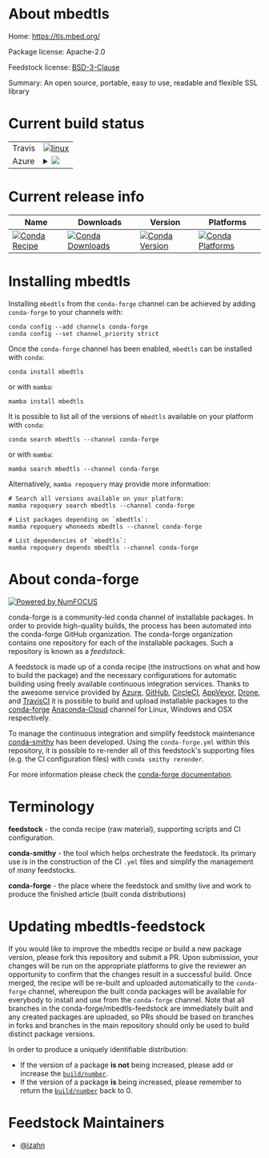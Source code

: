 About mbedtls
=============

Home: https://tls.mbed.org/

Package license: Apache-2.0

Feedstock license: [BSD-3-Clause](https://github.com/conda-forge/mbedtls-feedstock/blob/main/LICENSE.txt)

Summary: An open source, portable, easy to use, readable and flexible SSL library

Current build status
====================


<table><tr>
    <td>Travis</td>
    <td>
      <a href="https://app.travis-ci.com/conda-forge/mbedtls-feedstock">
        <img alt="linux" src="https://img.shields.io/travis/com/conda-forge/mbedtls-feedstock/main.svg?label=Linux">
      </a>
    </td>
  </tr>
    
  <tr>
    <td>Azure</td>
    <td>
      <details>
        <summary>
          <a href="https://dev.azure.com/conda-forge/feedstock-builds/_build/latest?definitionId=13929&branchName=main">
            <img src="https://dev.azure.com/conda-forge/feedstock-builds/_apis/build/status/mbedtls-feedstock?branchName=main">
          </a>
        </summary>
        <table>
          <thead><tr><th>Variant</th><th>Status</th></tr></thead>
          <tbody><tr>
              <td>linux_64</td>
              <td>
                <a href="https://dev.azure.com/conda-forge/feedstock-builds/_build/latest?definitionId=13929&branchName=main">
                  <img src="https://dev.azure.com/conda-forge/feedstock-builds/_apis/build/status/mbedtls-feedstock?branchName=main&jobName=linux&configuration=linux_64_" alt="variant">
                </a>
              </td>
            </tr><tr>
              <td>linux_aarch64</td>
              <td>
                <a href="https://dev.azure.com/conda-forge/feedstock-builds/_build/latest?definitionId=13929&branchName=main">
                  <img src="https://dev.azure.com/conda-forge/feedstock-builds/_apis/build/status/mbedtls-feedstock?branchName=main&jobName=linux&configuration=linux_aarch64_" alt="variant">
                </a>
              </td>
            </tr><tr>
              <td>linux_ppc64le</td>
              <td>
                <a href="https://dev.azure.com/conda-forge/feedstock-builds/_build/latest?definitionId=13929&branchName=main">
                  <img src="https://dev.azure.com/conda-forge/feedstock-builds/_apis/build/status/mbedtls-feedstock?branchName=main&jobName=linux&configuration=linux_ppc64le_" alt="variant">
                </a>
              </td>
            </tr><tr>
              <td>osx_64</td>
              <td>
                <a href="https://dev.azure.com/conda-forge/feedstock-builds/_build/latest?definitionId=13929&branchName=main">
                  <img src="https://dev.azure.com/conda-forge/feedstock-builds/_apis/build/status/mbedtls-feedstock?branchName=main&jobName=osx&configuration=osx_64_" alt="variant">
                </a>
              </td>
            </tr><tr>
              <td>osx_arm64</td>
              <td>
                <a href="https://dev.azure.com/conda-forge/feedstock-builds/_build/latest?definitionId=13929&branchName=main">
                  <img src="https://dev.azure.com/conda-forge/feedstock-builds/_apis/build/status/mbedtls-feedstock?branchName=main&jobName=osx&configuration=osx_arm64_" alt="variant">
                </a>
              </td>
            </tr>
          </tbody>
        </table>
      </details>
    </td>
  </tr>
</table>

Current release info
====================

| Name | Downloads | Version | Platforms |
| --- | --- | --- | --- |
| [![Conda Recipe](https://img.shields.io/badge/recipe-mbedtls-green.svg)](https://anaconda.org/conda-forge/mbedtls) | [![Conda Downloads](https://img.shields.io/conda/dn/conda-forge/mbedtls.svg)](https://anaconda.org/conda-forge/mbedtls) | [![Conda Version](https://img.shields.io/conda/vn/conda-forge/mbedtls.svg)](https://anaconda.org/conda-forge/mbedtls) | [![Conda Platforms](https://img.shields.io/conda/pn/conda-forge/mbedtls.svg)](https://anaconda.org/conda-forge/mbedtls) |

Installing mbedtls
==================

Installing `mbedtls` from the `conda-forge` channel can be achieved by adding `conda-forge` to your channels with:

```
conda config --add channels conda-forge
conda config --set channel_priority strict
```

Once the `conda-forge` channel has been enabled, `mbedtls` can be installed with `conda`:

```
conda install mbedtls
```

or with `mamba`:

```
mamba install mbedtls
```

It is possible to list all of the versions of `mbedtls` available on your platform with `conda`:

```
conda search mbedtls --channel conda-forge
```

or with `mamba`:

```
mamba search mbedtls --channel conda-forge
```

Alternatively, `mamba repoquery` may provide more information:

```
# Search all versions available on your platform:
mamba repoquery search mbedtls --channel conda-forge

# List packages depending on `mbedtls`:
mamba repoquery whoneeds mbedtls --channel conda-forge

# List dependencies of `mbedtls`:
mamba repoquery depends mbedtls --channel conda-forge
```


About conda-forge
=================

[![Powered by
NumFOCUS](https://img.shields.io/badge/powered%20by-NumFOCUS-orange.svg?style=flat&colorA=E1523D&colorB=007D8A)](https://numfocus.org)

conda-forge is a community-led conda channel of installable packages.
In order to provide high-quality builds, the process has been automated into the
conda-forge GitHub organization. The conda-forge organization contains one repository
for each of the installable packages. Such a repository is known as a *feedstock*.

A feedstock is made up of a conda recipe (the instructions on what and how to build
the package) and the necessary configurations for automatic building using freely
available continuous integration services. Thanks to the awesome service provided by
[Azure](https://azure.microsoft.com/en-us/services/devops/), [GitHub](https://github.com/),
[CircleCI](https://circleci.com/), [AppVeyor](https://www.appveyor.com/),
[Drone](https://cloud.drone.io/welcome), and [TravisCI](https://travis-ci.com/)
it is possible to build and upload installable packages to the
[conda-forge](https://anaconda.org/conda-forge) [Anaconda-Cloud](https://anaconda.org/)
channel for Linux, Windows and OSX respectively.

To manage the continuous integration and simplify feedstock maintenance
[conda-smithy](https://github.com/conda-forge/conda-smithy) has been developed.
Using the ``conda-forge.yml`` within this repository, it is possible to re-render all of
this feedstock's supporting files (e.g. the CI configuration files) with ``conda smithy rerender``.

For more information please check the [conda-forge documentation](https://conda-forge.org/docs/).

Terminology
===========

**feedstock** - the conda recipe (raw material), supporting scripts and CI configuration.

**conda-smithy** - the tool which helps orchestrate the feedstock.
                   Its primary use is in the construction of the CI ``.yml`` files
                   and simplify the management of *many* feedstocks.

**conda-forge** - the place where the feedstock and smithy live and work to
                  produce the finished article (built conda distributions)


Updating mbedtls-feedstock
==========================

If you would like to improve the mbedtls recipe or build a new
package version, please fork this repository and submit a PR. Upon submission,
your changes will be run on the appropriate platforms to give the reviewer an
opportunity to confirm that the changes result in a successful build. Once
merged, the recipe will be re-built and uploaded automatically to the
`conda-forge` channel, whereupon the built conda packages will be available for
everybody to install and use from the `conda-forge` channel.
Note that all branches in the conda-forge/mbedtls-feedstock are
immediately built and any created packages are uploaded, so PRs should be based
on branches in forks and branches in the main repository should only be used to
build distinct package versions.

In order to produce a uniquely identifiable distribution:
 * If the version of a package **is not** being increased, please add or increase
   the [``build/number``](https://docs.conda.io/projects/conda-build/en/latest/resources/define-metadata.html#build-number-and-string).
 * If the version of a package **is** being increased, please remember to return
   the [``build/number``](https://docs.conda.io/projects/conda-build/en/latest/resources/define-metadata.html#build-number-and-string)
   back to 0.

Feedstock Maintainers
=====================

* [@izahn](https://github.com/izahn/)

